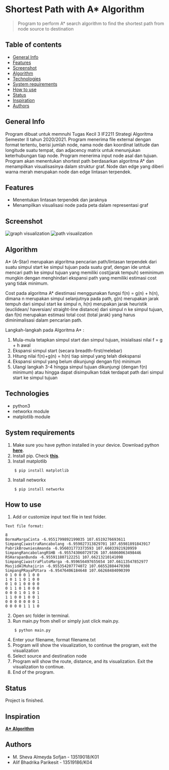 # Shortest Path with A* Algorithm
> Program to perform A* search algorithm to find the shortest path from node source to destination

## Table of contents
* [General Info](#general-info)
* [Features](#features)
* [Screenshot](#screenshot)
* [Algorithm](#algorithm)
* [Technologies](#technologies)
* [System requirements](#system-requirements)
* [How to use](#how-to-use)
* [Status](#status)
* [Inspiration](#inspiration)
* [Authors](#authors)

## General Info
Program dibuat untuk memnuhi Tugas Kecil 3 IF2211 Strategi Algoritma Semester II tahun 2020/2021. Program menerima file external dengan format tertentu, berisi jumlah node, nama node dan koordinat latitude dan longitude suatu tempat, dan adjacency matrix untuk menunjukan keterhubungan tiap node. Program menerima input node asal dan tujuan. Program akan menentukan shortest path berdasarkan algoritma A* dan menampilkan visualisasinya dalam struktur graf. Node dan edge yang diberi warna merah merupakan node dan edge lintasan terpendek.

## Features
- Menentukan lintasan terpendek dan jaraknya
- Menampilkan visualisasi node pada peta dalam representasi graf

## Screenshot
![graph visualization](https://i.ibb.co/0cQRTv8/assets1.png)
![path visualization](https://i.ibb.co/48Yg5qS/assets2.png)

## Algorithm
A* (A-Star) merupakan algoritma pencarian path/lintasan terpendek dari suatu simpul start ke simpul tujuan pada suatu graf, dengan ide untuk mencari path ke simpul tujuan yang memiliki cost(jarak tempuh) seminimum mungkin dengan menghindari ekspansi path yang memiliki estimasi cost yang tidak minimum.

Cost pada algoritma A* diestimasi menggunakan fungsi f(n) = g(n) + h(n), dimana n merupakan simpul selanjutnya pada path, g(n) merupakan jarak tempuh dari simpul start ke simpul n, h(n) merupakan jarak heuristik (euclidean/ haversian/ straight-line distance) dari simpul n ke simpul tujuan, dan f(n) merupakan estimasi total cost (total jarak) yang harus diminimalisasi dalam pencarian path.

Langkah-langkah pada Algoritma A* :
1. Mula-mula tetapkan simpul start dan simpul tujuan, inisialisasi nilai f = g + h awal
2. Ekspansi simpul start (secara breadth-first/melebar)
3. Hitung nilai f(n)+g(n) = h(n) tiap simpul yang telah diekspansi
4. Ekspansi simpul yang belum dikunjungi dengan f(n) minimum
5. Ulangi langkah 3-4 hingga simpul tujuan dikunjungi (dengan f(n) minimum) atau hingga dapat disimpulkan tidak terdapat path dari simpul start ke simpul tujuan

## Technologies
- python3
- networkx module
- matplotlib module

## System requirements
1. Make sure you have python installed in your device. Download python **[here](https://www.python.org/downloads/)**.
2. Install pip. Check **[this](https://pip.pypa.io/en/stable/installing/)**.
3. Install matplotlib
```
    $ pip install matplotlib
```
3. Install networkx
```
    $ pip install networkx
```

## How to use
1. Add or customize input text file in test folder.
```
Text file format:

8
BormaMargaCinta -6.9551799892199035 107.6519276693611
SimpangCiwastraRancabolang -6.959027313829701 107.65981891843917
PabrikBrowniesAmanda -6.956031773373593 107.66033921920959
SimpangRancabolangRSHB -6.955743060729726 107.66060063498446
RSHarapanBunda -6.955911807122251 107.66213210141098
SimpangCiwastraPlutoMarga -6.959656497655654 107.66113547852977
MasjidAlMuhajirin -6.955354207774072 107.66552884470308
SimpangPRayaPUtara -6.95476406184648 107.66268484090399
0 1 0 0 0 1 0 0
1 0 1 1 0 1 0 0
0 1 0 1 0 0 0 0
0 1 1 0 1 0 0 0
0 0 0 1 0 1 0 1
1 1 0 0 1 0 0 1
0 0 0 0 0 0 0 1
0 0 0 0 1 1 1 0
``` 
2. Open src folder in terminal.
3. Run main.py from shell or simply just click  main.py.
```
    $ python main.py
```
4. Enter your filename, format filename.txt
5. Program will show the visualization, to continue the program, exit the visualization
6. Select source and destination node
7. Program will show the route, distance, and its visualization. Exit the visualization to continue.
8. End of the program.


## Status
Project is finished.

## Inspiration
**[A* Algorithm](https://mat.uab.cat/~alseda/MasterOpt/AStar-Algorithm.pdf)**

## Authors
- M. Sheva Almeyda Sofjan - 13519018/K01
- Alif Bhadrika Parikesit - 13519186/K04  
